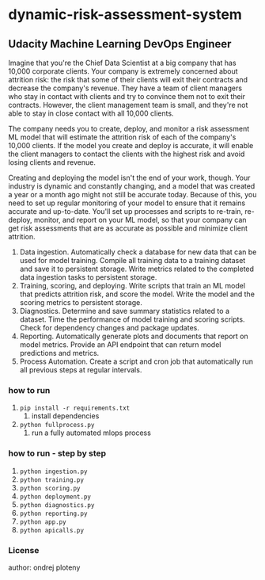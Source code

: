 # dynamic-risk-assessment-system
## Udacity Machine Learning DevOps Engineer

Imagine that you're the Chief Data Scientist at a big company that has 10,000 corporate clients. Your company is extremely concerned about attrition risk: the risk that some of their clients will exit their contracts and decrease the company's revenue. They have a team of client managers who stay in contact with clients and try to convince them not to exit their contracts. However, the client management team is small, and they're not able to stay in close contact with all 10,000 clients.

The company needs you to create, deploy, and monitor a risk assessment ML model that will estimate the attrition risk of each of the company's 10,000 clients. If the model you create and deploy is accurate, it will enable the client managers to contact the clients with the highest risk and avoid losing clients and revenue.

Creating and deploying the model isn't the end of your work, though. Your industry is dynamic and constantly changing, and a model that was created a year or a month ago might not still be accurate today. Because of this, you need to set up regular monitoring of your model to ensure that it remains accurate and up-to-date. You'll set up processes and scripts to re-train, re-deploy, monitor, and report on your ML model, so that your company can get risk assessments that are as accurate as possible and minimize client attrition.


1. Data ingestion. Automatically check a database for new data that can be used for model training. Compile all training data to a training dataset and save it to persistent storage. Write metrics related to the completed data ingestion tasks to persistent storage.
2. Training, scoring, and deploying. Write scripts that train an ML model that predicts attrition risk, and score the model. Write the model and the scoring metrics to persistent storage.
3. Diagnostics. Determine and save summary statistics related to a dataset. Time the performance of model training and scoring scripts. Check for dependency changes and package updates.
4. Reporting. Automatically generate plots and documents that report on model metrics. Provide an API endpoint that can return model predictions and metrics.
5. Process Automation. Create a script and cron job that automatically run all previous steps at regular intervals.

### how to run
1. `pip install -r requirements.txt`
    1. install dependencies 
2. `python fullprocess.py`
    1. run a fully automated mlops process

### how to run - step by step
1. `python ingestion.py`
2. `python training.py`
3. `python scoring.py`
4. `python deployment.py`
5. `python diagnostics.py`
6. `python reporting.py`
7. `python app.py`
8. `python apicalls.py`


### License
author: ondrej ploteny